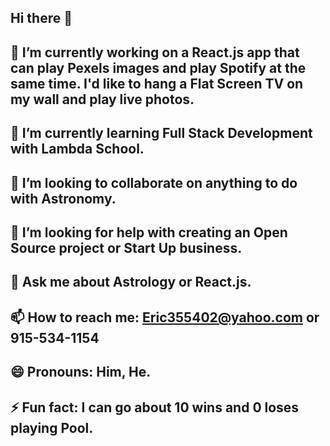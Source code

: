## Hi there 👋

## 🔭 I’m currently working on a React.js app that can play Pexels images and play Spotify at the same time. I'd like to hang a Flat Screen TV on my wall and play live photos. 

## 🌱 I’m currently learning Full Stack Development with Lambda School.

## 👯 I’m looking to collaborate on anything to do with Astronomy.

## 🤔 I’m looking for help with creating an Open Source project or Start Up business.

## 💬 Ask me about Astrology or React.js.

## 📫 How to reach me: Eric355402@yahoo.com or 915-534-1154

## 😄 Pronouns: Him, He.

## ⚡ Fun fact: I can go about 10 wins and 0 loses playing Pool.

<!--
**eric-santos/eric-santos** is a ✨ _special_ ✨ repository because its `README.md` (this file) appears on your GitHub profile.

Here are some ideas to get you started:


-->
